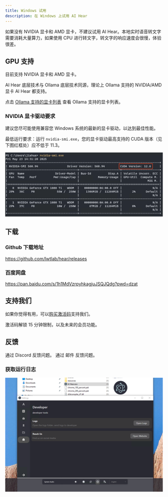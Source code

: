 ```yaml
---
title: Windows 试用
description: 在 Windows 上试用 AI Hear
---
```


如果没有 NVIDIA 显卡和 AMD 显卡，不建议试用 AI Hear。本地实时语音转文字需要消耗大量算力，如果使用 CPU 进行转文字，转文字的响应速度会很慢，体验很差。

## GPU 支持

目前支持 NVIDIA 显卡和 AMD 显卡。

AI Hear 底层技术与 Ollama 底层技术同源，理论上 Ollama 支持的 NVIDIA/AMD 显卡 AI Hear 都支持。

点击 [Ollama 支持的显卡列表](https://github.com/ollama/ollama/blob/main/docs/gpu.md) 查看 Ollama 支持的显卡列表。

### NVIDIA 显卡驱动要求

建议您尽可能使用兼容您 Windows 系统的最新的显卡驱动，以达到最佳性能。

最低运行要求：运行 `nvidia-smi.exe`，您的显卡驱动最高支持的 CUDA 版本（见下图红框处）应不低于 11.3。

![image-20250524142330547](../../../../assets/image-20250524142330547.png)

## 下载

### Github 下载地址

https://github.com/lwtlab/hear/releases

### 百度网盘

https://pan.baidu.com/s/1h1MdVzrpyhkagjuJSQJQdg?pwd=dzat

## 支持我们

如果你觉得有用，可以[购买激活码](https://checkout.thucydides.net/purchase/AIHear)支持我们。

激活码解锁 15 分钟限制，以及未来的会员功能。

## 反馈

通过 Discord 反馈问题。
通过 邮件 反馈问题。

### 获取运行日志

![image-20240823113252734](../../../../assets/image-20240823113252734.png)
